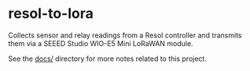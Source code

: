 # resol-to-lora
Collects sensor and relay readings from a Resol controller and transmits them via a SEEED Studio WIO-E5 Mini LoRaWAN module.

See the [docs/](docs/) directory for more notes related to this project.
